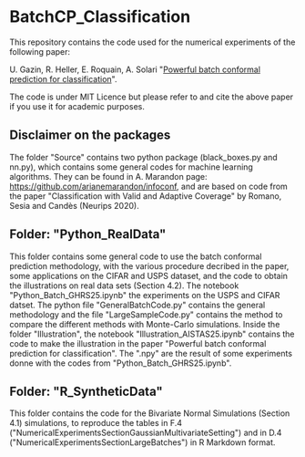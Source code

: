 # BatchCP_Classification

This repository contains the code used for the numerical experiments of the following paper:

U. Gazin, R. Heller, E. Roquain, A. Solari "<a href="https://arxiv.org/abs/2411.02239">Powerful batch conformal prediction for classification</a>".

The code is under MIT Licence but please refer to and cite the above paper if you use it for academic purposes.

## Disclaimer on the packages

The folder "Source" contains two python package (black_boxes.py and nn.py), which contains some general codes for machine learning algorithms. They can be found in A. Marandon page: https://github.com/arianemarandon/infoconf, and are based on code from the paper "Classification with Valid and Adaptive Coverage" by Romano, Sesia and Candès (Neurips 2020).

## Folder: "Python_RealData"

This folder contains some general code to use the batch conformal prediction methodology, with the various procedure decribed in the paper, some applications on the CIFAR and USPS dataset, and the code to obtain the illustrations on real data sets (Section 4.2). The notebook "Python_Batch_GHRS25.ipynb" the experiments on the USPS and CIFAR datset. The python file "GeneralBatchCode.py" contains the general methodology and the file "LargeSampleCode.py" contains the method to compare the different methods with Monte-Carlo simulations. Inside the folder "Illustration", the notebook "Illustration_AISTAS25.ipynb" contains the code to make the illustration in the paper "Powerful batch conformal prediction for classification". The ".npy" are the result of some experiments donne with the codes from "Python_Batch_GHRS25.ipynb".

## Folder: "R_SyntheticData"

This folder contains the code  for the Bivariate Normal Simulations (Section 4.1) simulations, to reproduce the tables in F.4 ("NumericalExperimentsSectionGaussianMultivariateSetting") and in D.4 ("NumericalExperimentsSectionLargeBatches") in R Markdown format. 
